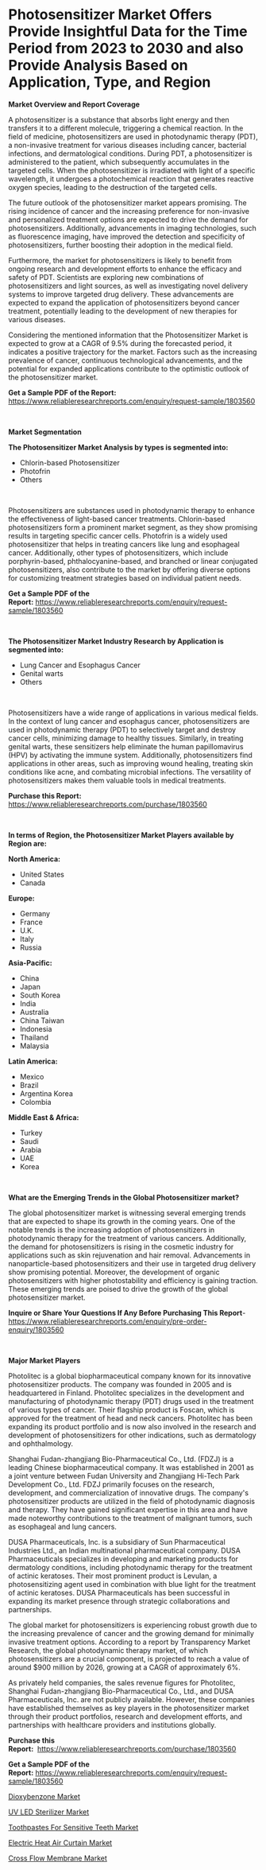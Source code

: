 <p><h1>Photosensitizer Market Offers Provide Insightful Data for the Time Period from 2023 to 2030 and also Provide Analysis Based on Application, Type, and Region</h1></p><p><strong>Market Overview and Report Coverage</strong></p>
<p><p>A photosensitizer is a substance that absorbs light energy and then transfers it to a different molecule, triggering a chemical reaction. In the field of medicine, photosensitizers are used in photodynamic therapy (PDT), a non-invasive treatment for various diseases including cancer, bacterial infections, and dermatological conditions. During PDT, a photosensitizer is administered to the patient, which subsequently accumulates in the targeted cells. When the photosensitizer is irradiated with light of a specific wavelength, it undergoes a photochemical reaction that generates reactive oxygen species, leading to the destruction of the targeted cells.</p><p>The future outlook of the photosensitizer market appears promising. The rising incidence of cancer and the increasing preference for non-invasive and personalized treatment options are expected to drive the demand for photosensitizers. Additionally, advancements in imaging technologies, such as fluorescence imaging, have improved the detection and specificity of photosensitizers, further boosting their adoption in the medical field.</p><p>Furthermore, the market for photosensitizers is likely to benefit from ongoing research and development efforts to enhance the efficacy and safety of PDT. Scientists are exploring new combinations of photosensitizers and light sources, as well as investigating novel delivery systems to improve targeted drug delivery. These advancements are expected to expand the application of photosensitizers beyond cancer treatment, potentially leading to the development of new therapies for various diseases.</p><p>Considering the mentioned information that the Photosensitizer Market is expected to grow at a CAGR of 9.5% during the forecasted period, it indicates a positive trajectory for the market. Factors such as the increasing prevalence of cancer, continuous technological advancements, and the potential for expanded applications contribute to the optimistic outlook of the photosensitizer market.</p></p>
<p><strong>Get a Sample PDF of the Report:</strong> <a href="https://www.reliableresearchreports.com/enquiry/request-sample/1803560">https://www.reliableresearchreports.com/enquiry/request-sample/1803560</a></p>
<p>&nbsp;</p>
<p><strong>Market Segmentation</strong></p>
<p><strong>The Photosensitizer Market Analysis by types is segmented into:</strong></p>
<p><ul><li>Chlorin-based Photosensitizer</li><li>Photofrin</li><li>Others</li></ul></p>
<p>&nbsp;</p>
<p><p>Photosensitizers are substances used in photodynamic therapy to enhance the effectiveness of light-based cancer treatments. Chlorin-based photosensitizers form a prominent market segment, as they show promising results in targeting specific cancer cells. Photofrin is a widely used photosensitizer that helps in treating cancers like lung and esophageal cancer. Additionally, other types of photosensitizers, which include porphyrin-based, phthalocyanine-based, and branched or linear conjugated photosensitizers, also contribute to the market by offering diverse options for customizing treatment strategies based on individual patient needs.</p></p>
<p><strong>Get a Sample PDF of the Report:</strong>&nbsp;<a href="https://www.reliableresearchreports.com/enquiry/request-sample/1803560">https://www.reliableresearchreports.com/enquiry/request-sample/1803560</a></p>
<p>&nbsp;</p>
<p><strong>The Photosensitizer Market Industry Research by Application is segmented into:</strong></p>
<p><ul><li>Lung Cancer and Esophagus Cancer</li><li>Genital warts</li><li>Others</li></ul></p>
<p>&nbsp;</p>
<p><p>Photosensitizers have a wide range of applications in various medical fields. In the context of lung cancer and esophagus cancer, photosensitizers are used in photodynamic therapy (PDT) to selectively target and destroy cancer cells, minimizing damage to healthy tissues. Similarly, in treating genital warts, these sensitizers help eliminate the human papillomavirus (HPV) by activating the immune system. Additionally, photosensitizers find applications in other areas, such as improving wound healing, treating skin conditions like acne, and combating microbial infections. The versatility of photosensitizers makes them valuable tools in medical treatments.</p></p>
<p><strong>Purchase this Report:</strong>&nbsp; <a href="https://www.reliableresearchreports.com/purchase/1803560">https://www.reliableresearchreports.com/purchase/1803560</a></p>
<p>&nbsp;</p>
<p><strong>In terms of Region, the Photosensitizer Market Players available by Region are:</strong></p>
<p>
    <p> <strong> North America: </strong>
        <ul>
            <li>United States</li>
            <li>Canada</li>
        </ul>
        </p> 
    <p> <strong> Europe: </strong>
        <ul>
            <li>Germany</li>
            <li>France</li>
            <li>U.K.</li>
            <li>Italy</li>
            <li>Russia</li>
        </ul>
        </p> 
    <p> <strong> Asia-Pacific: </strong>
        <ul>
            <li>China</li>
            <li>Japan</li>
            <li>South Korea</li>
            <li>India</li>
            <li>Australia</li>
            <li>China Taiwan</li>
            <li>Indonesia</li>
            <li>Thailand</li>
            <li>Malaysia</li>
        </ul>
        </p> 
    <p> <strong> Latin America: </strong>
        <ul>
            <li>Mexico</li>
            <li>Brazil</li>
            <li>Argentina Korea</li>
            <li>Colombia</li>
        </ul>
        </p> 
    <p> <strong> Middle East & Africa: </strong>
        <ul>
            <li>Turkey</li>
            <li>Saudi</li>
            <li>Arabia</li>
            <li>UAE</li>
            <li>Korea</li>
        </ul>
    </p>
    </p>
<p>&nbsp;</p>
<p><strong>What are the Emerging Trends in the Global Photosensitizer market?</strong></p>
<p><p>The global photosensitizer market is witnessing several emerging trends that are expected to shape its growth in the coming years. One of the notable trends is the increasing adoption of photosensitizers in photodynamic therapy for the treatment of various cancers. Additionally, the demand for photosensitizers is rising in the cosmetic industry for applications such as skin rejuvenation and hair removal. Advancements in nanoparticle-based photosensitizers and their use in targeted drug delivery show promising potential. Moreover, the development of organic photosensitizers with higher photostability and efficiency is gaining traction. These emerging trends are poised to drive the growth of the global photosensitizer market.</p></p>
<p><strong>Inquire or Share Your Questions If Any Before Purchasing This Report</strong>- <a href="https://www.reliableresearchreports.com/enquiry/pre-order-enquiry/1803560">https://www.reliableresearchreports.com/enquiry/pre-order-enquiry/1803560</a></p>
<p>&nbsp;</p>
<p><strong>Major Market Players</strong></p>
<p><p>Photolitec is a global biopharmaceutical company known for its innovative photosensitizer products. The company was founded in 2005 and is headquartered in Finland. Photolitec specializes in the development and manufacturing of photodynamic therapy (PDT) drugs used in the treatment of various types of cancer. Their flagship product is Foscan, which is approved for the treatment of head and neck cancers. Photolitec has been expanding its product portfolio and is now also involved in the research and development of photosensitizers for other indications, such as dermatology and ophthalmology.</p><p>Shanghai Fudan-zhangjiang Bio-Pharmaceutical Co., Ltd. (FDZJ) is a leading Chinese biopharmaceutical company. It was established in 2001 as a joint venture between Fudan University and Zhangjiang Hi-Tech Park Development Co., Ltd. FDZJ primarily focuses on the research, development, and commercialization of innovative drugs. The company's photosensitizer products are utilized in the field of photodynamic diagnosis and therapy. They have gained significant expertise in this area and have made noteworthy contributions to the treatment of malignant tumors, such as esophageal and lung cancers.</p><p>DUSA Pharmaceuticals, Inc. is a subsidiary of Sun Pharmaceutical Industries Ltd., an Indian multinational pharmaceutical company. DUSA Pharmaceuticals specializes in developing and marketing products for dermatology conditions, including photodynamic therapy for the treatment of actinic keratoses. Their most prominent product is Levulan, a photosensitizing agent used in combination with blue light for the treatment of actinic keratoses. DUSA Pharmaceuticals has been successful in expanding its market presence through strategic collaborations and partnerships.</p><p>The global market for photosensitizers is experiencing robust growth due to the increasing prevalence of cancer and the growing demand for minimally invasive treatment options. According to a report by Transparency Market Research, the global photodynamic therapy market, of which photosensitizers are a crucial component, is projected to reach a value of around $900 million by 2026, growing at a CAGR of approximately 6%.</p><p>As privately held companies, the sales revenue figures for Photolitec, Shanghai Fudan-zhangjiang Bio-Pharmaceutical Co., Ltd., and DUSA Pharmaceuticals, Inc. are not publicly available. However, these companies have established themselves as key players in the photosensitizer market through their product portfolios, research and development efforts, and partnerships with healthcare providers and institutions globally.</p></p>
<p><strong>Purchase this Report:</strong>&nbsp;&nbsp;<a href="https://www.reliableresearchreports.com/purchase/1803560">https://www.reliableresearchreports.com/purchase/1803560</a></p>
<p></p>
<p><strong>Get a Sample PDF of the Report:</strong>&nbsp;<a href="https://www.reliableresearchreports.com/enquiry/request-sample/1803560">https://www.reliableresearchreports.com/enquiry/request-sample/1803560</a></p>
<p><p><a href="https://github.com/zebdakicsin/Market-Research-Report-List-1/blob/main/dioxybenzone-market.md">Dioxybenzone Market</a></p><p><a href="https://medium.com/@rosaleekoss/uv-led-sterilizer-market-exploring-market-share-market-trends-and-future-growth-1ce2dd2a0179">UV LED Sterilizer Market</a></p><p><a href="https://medium.com/@bartlakin/toothpastes-for-sensitive-teeth-market-size-and-market-trends-complete-industry-overview-2023-to-33274d1d6955">Toothpastes For Sensitive Teeth Market</a></p><p><a href="https://medium.com/@enosstark1905/electric-heat-air-curtain-market-size-and-market-trends-complete-industry-overview-2023-to-2030-4070a884f3dc">Electric Heat Air Curtain Market</a></p><p><a href="https://github.com/Krish2023na/Market-Research-Report-List-1/blob/main/cross-flow-membrane-market.md">Cross Flow Membrane Market</a></p></p>